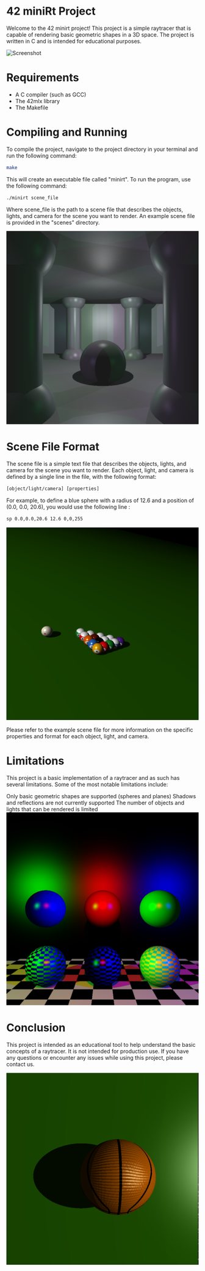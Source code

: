 # 42 miniRt Project
Welcome to the 42 minirt project! This project is a simple raytracer that is capable of rendering basic geometric shapes in a 3D space. The project is written in C and is intended for educational purposes.

![Screenshot](img/morocco.png)

# Requirements
- A C compiler (such as GCC)
- The 42mlx library
- The Makefile

# Compiling and Running

To compile the project, navigate to the project directory in your terminal and run the following command:
```bash
make
```
This will create an executable file called "minirt". To run the program, use the following command:
```bash
./minirt scene_file
```
Where scene_file is the path to a scene file that describes the objects, lights, and camera for the scene you want to render. An example scene file is provided in the "scenes" directory.

![Screenshot](img/room404.png)

# Scene File Format
The scene file is a simple text file that describes the objects, lights, and camera for the scene you want to render.
Each object, light, and camera is defined by a single line in the file, with the following format:

```txt
[object/light/camera] [properties]
```

For example, to define a blue sphere with a radius of 12.6 and a position of (0.0, 0.0, 20.6), you would use the following line :

```txt
sp 0.0,0.0,20.6 12.6 0,0,255
```

![Screenshot](img/8pool.png)

Please refer to the example scene file for more information on the specific properties and format for each object, light, and camera.

# Limitations

This project is a basic implementation of a raytracer and as such has several limitations. Some of the most notable limitations include:

Only basic geometric shapes are supported (spheres and planes)
Shadows and reflections are not currently supported
The number of objects and lights that can be rendered is limited
![Screenshot](img/color.png)
# Conclusion

This project is intended as an educational tool to help understand the basic concepts of a raytracer. It is not intended for production use.
If you have any questions or encounter any issues while using this project, please contact us.

![Screenshot](img/basketball.png)
